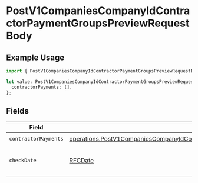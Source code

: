# PostV1CompaniesCompanyIdContractorPaymentGroupsPreviewRequestBody

## Example Usage

```typescript
import { PostV1CompaniesCompanyIdContractorPaymentGroupsPreviewRequestBody } from "@gusto/embedded-api/models/operations/postv1companiescompanyidcontractorpaymentgroupspreview.js";

let value: PostV1CompaniesCompanyIdContractorPaymentGroupsPreviewRequestBody = {
  contractorPayments: [],
};
```

## Fields

| Field                                                                                                                                                                                        | Type                                                                                                                                                                                         | Required                                                                                                                                                                                     | Description                                                                                                                                                                                  |
| -------------------------------------------------------------------------------------------------------------------------------------------------------------------------------------------- | -------------------------------------------------------------------------------------------------------------------------------------------------------------------------------------------- | -------------------------------------------------------------------------------------------------------------------------------------------------------------------------------------------- | -------------------------------------------------------------------------------------------------------------------------------------------------------------------------------------------- |
| `contractorPayments`                                                                                                                                                                         | [operations.PostV1CompaniesCompanyIdContractorPaymentGroupsPreviewContractorPayments](../../models/operations/postv1companiescompanyidcontractorpaymentgroupspreviewcontractorpayments.md)[] | :heavy_check_mark:                                                                                                                                                                           | N/A                                                                                                                                                                                          |
| `checkDate`                                                                                                                                                                                  | [RFCDate](../../types/rfcdate.md)                                                                                                                                                            | :heavy_minus_sign:                                                                                                                                                                           | Date when payments should be processed                                                                                                                                                       |
